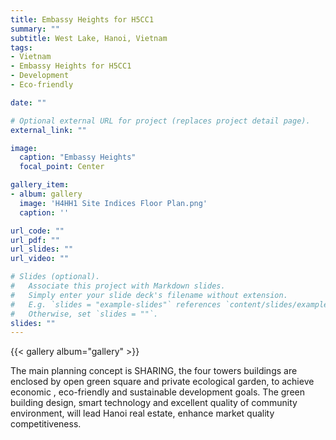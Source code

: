 ```yaml
---
title: Embassy Heights for H5CC1 
summary: ""
subtitle: West Lake, Hanoi, Vietnam
tags:
- Vietnam
- Embassy Heights for H5CC1 
- Development
- Eco-friendly

date: ""

# Optional external URL for project (replaces project detail page).
external_link: ""

image:
  caption: "Embassy Heights"
  focal_point: Center

gallery_item: 
- album: gallery
  image: 'H4HH1 Site Indices Floor Plan.png'
  caption: ''

url_code: ""
url_pdf: ""
url_slides: ""
url_video: ""

# Slides (optional).
#   Associate this project with Markdown slides.
#   Simply enter your slide deck's filename without extension.
#   E.g. `slides = "example-slides"` references `content/slides/example-slides.md`.
#   Otherwise, set `slides = ""`.
slides: ""
---
```

{{< gallery album="gallery" >}}

The main planning concept is SHARING, the four towers buildings are enclosed by open green square and private ecological garden, to achieve economic , eco-friendly and sustainable development goals. The green building design, smart technology  and excellent quality of community environment, will lead Hanoi  real estate, enhance market quality competitiveness.


